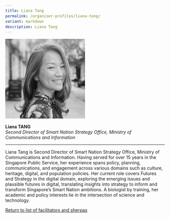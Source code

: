```yaml
---
title: Liana Tang
permalink: /organiser-profiles/liana-tang/
variant: markdown
description: Liana Tang
---
```

<div style="width:50%"><img src="/images/People/liana_tang.jpeg" alt="Liana Tang"></div>

**Liana TANG**<br>*Second Director of Smart Nation Strategy Office, Ministry of Communications and Information*<br>

---

Liana Tang is Second Director of Smart Nation Strategy Office, Ministry of Communications and Information. Having served for over 15 years in the Singapore Public Service, her experience spans policy, planning, communications, and engagement across various domains such as culture, heritage, digital, and population policies. Her current role covers Futures and Strategy in the digital domain, exploring the emerging issues and plausible futures in digital, translating insights into strategy to inform and transform Singapore’s Smart Nation ambitions. A biologist by training, her academic and policy interests lie in the intersection of science and technology.


[Return to list of facilitators and sherpas](/facilitators-sherpas)